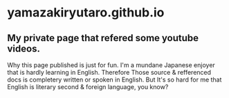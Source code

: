 # yamazakiryutaro.github.io
## My private page that refered some youtube videos.

Why this page published is just for fun.
I'm a mundane Japanese enjoyer that is hardly learning in English.
Therefore Those source & refferenced docs is completery written or spoken in English.
But It's so hard for me that English is literary second & foreign language, you know?
